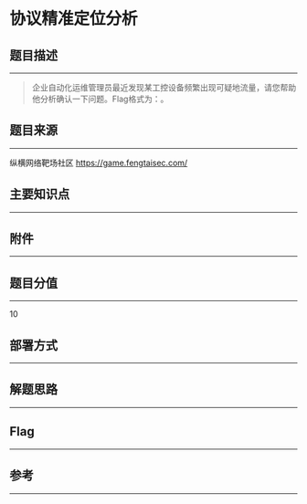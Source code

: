 # 协议精准定位分析

## 题目描述
---
> 企业自动化运维管理员最近发现某工控设备频繁出现可疑地流量，请您帮助他分析确认一下问题。Flag格式为：。

## 题目来源
---
纵横网络靶场社区 https://game.fengtaisec.com/

## 主要知识点
---


## 附件
---


## 题目分值
---
10

## 部署方式
---


## 解题思路
---


## Flag
---


## 参考
---
